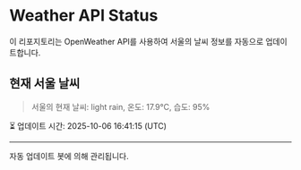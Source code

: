 
# Weather API Status

이 리포지토리는 OpenWeather API를 사용하여 서울의 날씨 정보를 자동으로 업데이트합니다.

## 현재 서울 날씨
> 서울의 현재 날씨: light rain, 온도: 17.9°C, 습도: 95%

⏳ 업데이트 시간: 2025-10-06 16:41:15 (UTC)

---
자동 업데이트 봇에 의해 관리됩니다.
